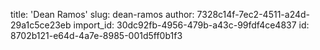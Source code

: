 title: 'Dean Ramos'
slug: dean-ramos
author: 7328c14f-7ec2-4511-a24d-29a1c5ce23eb
import_id: 30dc92fb-4956-479b-a43c-99fdf4ce4837
id: 8702b121-e64d-4a7e-8985-001d5ff0b1f3
